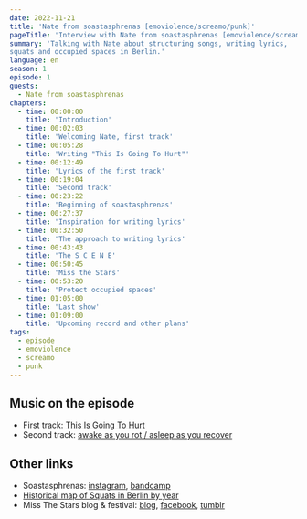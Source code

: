 ```yaml
---
date: 2022-11-21
title: 'Nate from soastasphrenas [emoviolence/screamo/punk]'
pageTitle: 'Interview with Nate from soastasphrenas [emoviolence/screamo/punk]'
summary: 'Talking with Nate about structuring songs, writing lyrics,
squats and occupied spaces in Berlin.'
language: en
season: 1
episode: 1
guests:
  - Nate from soastasphrenas
chapters:
  - time: 00:00:00
    title: 'Introduction'
  - time: 00:02:03
    title: 'Welcoming Nate, first track'
  - time: 00:05:28
    title: 'Writing "This Is Going To Hurt"'
  - time: 00:12:49
    title: 'Lyrics of the first track'
  - time: 00:19:04
    title: 'Second track'
  - time: 00:23:22
    title: 'Beginning of soastasphrenas'
  - time: 00:27:37
    title: 'Inspiration for writing lyrics'
  - time: 00:32:50
    title: 'The approach to writing lyrics'
  - time: 00:43:43
    title: 'The S C E N E'
  - time: 00:50:45
    title: 'Miss the Stars'
  - time: 00:53:20
    title: 'Protect occupied spaces'
  - time: 01:05:00
    title: 'Last show'
  - time: 01:09:00
    title: 'Upcoming record and other plans'
tags:
  - episode
  - emoviolence
  - screamo
  - punk
---
```


## Music on the episode

- First track: [This Is Going To Hurt][track1]
- Second track: [awake as you rot / asleep as you recover][track2]

## Other links

- Soastasphrenas: [instagram][insta], [bandcamp][bandcamp]
- [Historical map of Squats in Berlin by year][squats]
- Miss The Stars blog & festival: [blog][mts-blog], [facebook][mts-fb], [tumblr][mts-tumblr]


[bandcamp]: https://soastasphrenas.bandcamp.com
[insta]: https://www.instagram.com/soastasphrenas/
[track1]: https://soastasphrenas.bandcamp.com/album/this-is-going-to-hurt
[track2]: https://hunkofplasticrecords.bandcamp.com/track/awake-as-you-rot-asleep-as-you-recover
[squats]: https://www.berlin-besetzt.de/
[mts-fb]: https://www.facebook.com/missthestarsblog
[mts-blog]: https://www.missthestars.com/
[mts-tumblr]: https://missthestars.tumblr.com/
